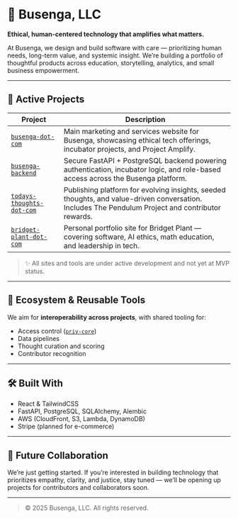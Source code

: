 # 🧠 Busenga, LLC

**Ethical, human-centered technology that amplifies what matters.**

At Busenga, we design and build software with care — prioritizing human needs, long-term value, and systemic insight. We’re building a portfolio of thoughtful products across education, storytelling, analytics, and small business empowerment.

---

## 🚀 Active Projects

| Project                         | Description |
|--------------------------------|-------------|
| [`busenga-dot-com`](https://github.com/busenga/busenga-dot-com)        | Main marketing and services website for Busenga, showcasing ethical tech offerings, incubator projects, and Project Amplify. |
| [`busenga-backend`](https://github.com/busenga/busenga-backend)        | Secure FastAPI + PostgreSQL backend powering authentication, incubator logic, and role-based access across the Busenga platform. |
| [`todays-thoughts-dot-com`](https://github.com/busenga/todays-thoughts-dot-com) | Publishing platform for evolving insights, seeded thoughts, and value-driven conversation. Includes The Pendulum Project and contributor rewards. |
| [`bridget-plant-dot-com`](https://github.com/busenga/bridget-plant-dot-com) | Personal portfolio site for Bridget Plant — covering software, AI ethics, math education, and leadership in tech. |

> ✨ All sites and tools are under active development and not yet at MVP status.

---

## 🧩 Ecosystem & Reusable Tools

We aim for **interoperability across projects**, with shared tooling for:
- Access control ([`priv-core`](https://github.com/busenga/priv-core))
- Data pipelines
- Thought curation and scoring
- Contributor recognition

---

## 🛠️ Built With
- React & TailwindCSS
- FastAPI, PostgreSQL, SQLAlchemy, Alembic
- AWS (CloudFront, S3, Lambda, DynamoDB)
- Stripe (planned for e-commerce)

---

## 🤝 Future Collaboration

We’re just getting started. If you’re interested in building technology that prioritizes empathy, clarity, and justice, stay tuned — we’ll be opening up projects for contributors and collaborators soon.

---

> © 2025 Busenga, LLC. All rights reserved.
